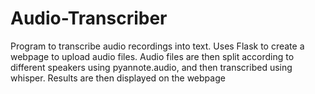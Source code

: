 # Audio-Transcriber
 Program to transcribe audio recordings into text. Uses Flask to create a webpage to upload audio files. Audio files are then split according to different speakers using pyannote.audio, and then transcribed using whisper. Results are then displayed on the webpage
